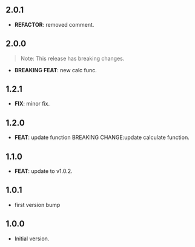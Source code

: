 ## 2.0.1

 - **REFACTOR**: removed comment.

## 2.0.0

> Note: This release has breaking changes.

 - **BREAKING** **FEAT**: new calc func.

## 1.2.1

 - **FIX**: minor fix.

## 1.2.0

 - **FEAT**: update function BREAKING CHANGE:update calculate function.

## 1.1.0

 - **FEAT**: update to v1.0.2.

## 1.0.1

 - first version bump

## 1.0.0

- Initial version.

